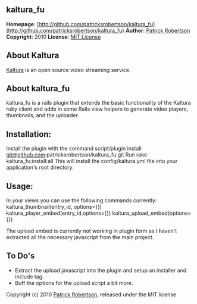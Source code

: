 kaltura_fu
--------------
**Homepage**: [http://github.com/patricksrobertson/kaltura_fu](http://github.com/patricksrobertson/kaltura_fu)
**Author**: [Patrick Robertson](mailto:patrick.robertson@velir.com)
**Copyright**: 2010
**License**: [MIT License](file:LICENSE)

About Kaltura
----------------
[Kaltura](http://kaltura.org/) is an open source video streaming service.

About kaltura_fu
------------------

kaltura_fu is a rails plugin that extends the basic functionality of the Kaltura ruby client and adds in some Rails view helpers to generate video players, thumbnails, and the uploader.

Installation:
-------------
Install the plugin with the command 
	script/plugin install git@github.com:patricksrobertson/kaltura_fu.git
Run 
	rake kaltura_fu:install:all
This will install the config/kaltura.yml file into your application's root directory.

Usage:
------
In your views you can use the following commands currently:
kaltura_thumbnail(entry_id, options={})
kaltura_player_embed(entry_id,options={})
kaltura_upload_embed(options={})

The upload embed is currently not working in plugin form as I haven't extracted all the necessary javascript from the main project.  

To Do's
-------
* Extract the upload javascript into the plugin and setup an installer and include tag.
* Buff the options for the upload script a bit more.  

Copyright (c) 2010 [Patrick Robertson](http://p-rob.me), released under the MIT license